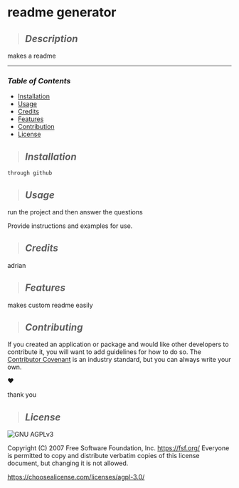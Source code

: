# **readme generator**

>## **_Description_**

makes a readme

---
### **_Table of Contents_**

* [Installation](#installation)
* [Usage](#usage)
* [Credits](#credits)
* [Features](#features)
* [Contribution](#contribution)
* [License](#license)
>## **_Installation_**

```
through github
```

>## **_Usage_**

run the project and then answer the questions

Provide instructions and examples for use.

>## **_Credits_**

adrian

>## **_Features_**

makes custom readme easily

>## **_Contributing_**

If you created an application or package and would like other developers to contribute it, you will want to add guidelines for how to do so. The [Contributor Covenant](https://www.contributor-covenant.org/) is an industry standard, but you can always write your own.

❤️

thank you

>## **_License_**

![GNU AGPLv3](https://img.shields.io/badge/license-GNU%20AGPLv3-blue.svg)

Copyright (C) 2007 Free Software Foundation, Inc. <https://fsf.org/>
    Everyone is permitted to copy and distribute verbatim copies
    of this license document, but changing it is not allowed.

https://choosealicense.com/licenses/agpl-3.0/

